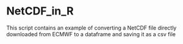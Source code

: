 # NetCDF_in_R
This script contains an example of converting a NetCDF file directly downloaded from ECMWF to a dataframe and saving it as a csv file
